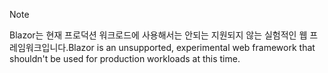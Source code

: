 > [!NOTE]
> <span data-ttu-id="fe253-101">Blazor는 현재 프로덕션 워크로드에 사용해서는 안되는 지원되지 않는 실험적인 웹 프레임워크입니다.</span><span class="sxs-lookup"><span data-stu-id="fe253-101">Blazor is an unsupported, experimental web framework that shouldn't be used for production workloads at this time.</span></span>
